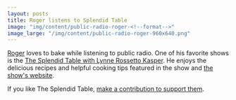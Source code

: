 ```yaml
---
layout: posts
title: Roger listens to Splendid Table
image: "img/content/public-radio-roger-<!--format-->"
image_large: "/img/content/public-radio-roger-960x640.png"
---
```


[Roger](/2014/10/26/roger.html) loves to bake while listening to public radio.
One of his favorite shows is the [The Splendid Table with Lynne Rossetto Kasper](http://www.splendidtable.org/).
He enjoys the delicious recipes and helpful cooking tips featured in the show and [the show's website](http://www.splendidtable.org/recipes).

If you like The Splendid Table, [make a contribution to support them](https://contribute.publicradio.org/contribute.php?&refId=NCYTABLE).

